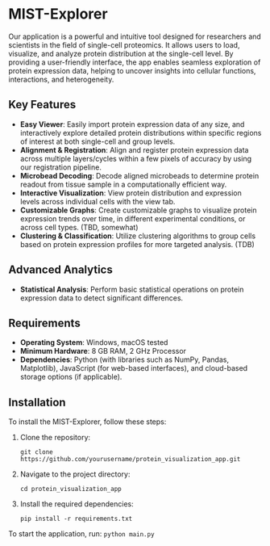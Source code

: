 # MIST-Explorer

Our application is a powerful and intuitive tool designed for researchers and scientists in the field of single-cell proteomics. It allows users to load, visualize, and analyze protein distribution at the single-cell level. By providing a user-friendly interface, the app enables seamless exploration of protein expression data, helping to uncover insights into cellular functions, interactions, and heterogeneity.

## Key Features
- **Easy Viewer**: Easily import protein expression data of any size, and interactively explore detailed protein distributions within specific regions of interest at both single-cell and group levels.
- **Alignment & Registration**: Align and register protein expression data across multiple layers/cycles within a few pixels of accuracy by using our registration pipeline.
- **Microbead Decoding**:  Decode aligned microbeads to determine protein readout from tissue sample in a computationally efficient way.
- **Interactive Visualization**: View protein distribution and expression levels across individual cells with the view tab.
- **Customizable Graphs**: Create customizable graphs to visualize protein expression trends over time, in different experimental conditions, or across cell types. (TBD, somewhat)
- **Clustering & Classification**: Utilize clustering algorithms to group cells based on protein expression profiles for more targeted analysis. (TDB)

## Advanced Analytics
- **Statistical Analysis**: Perform basic statistical operations on protein expression data to detect significant differences.
<!-- - **Machine Learning Integration**: Integrate machine learning models for advanced pattern recognition and prediction of protein interactions. -->

## Requirements
- **Operating System**: Windows, macOS tested 
- **Minimum Hardware**: 8 GB RAM, 2 GHz Processor
- **Dependencies**: Python (with libraries such as NumPy, Pandas, Matplotlib), JavaScript (for web-based interfaces), and cloud-based storage options (if applicable).

## Installation
To install the MIST-Explorer, follow these steps:

1. Clone the repository:
    ```
    git clone https://github.com/yourusername/protein_visualization_app.git
    ```
2. Navigate to the project directory:
    ```
    cd protein_visualization_app
    ```
3. Install the required dependencies:
    ```
    pip install -r requirements.txt
    ```



To start the application, run:
    ```
    python main.py
    ```
